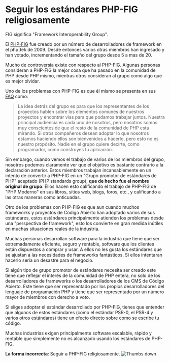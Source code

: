 # Seguir los estándares PHP-FIG religiosamente #

FIG significa "Framework Interoperability Group".

El [PHP-FIG](http://www.php-fig.org/) fue creado por un número de desarrolladores de framework en el php|tek de 2009. Desde entonces varios otras miembros han ingresado y han votado, incrementando el tamaño del grupo desde 5 a mas de 20.

Mucho de controversia existe con respecto al PHP-FIG. Algunas personas consideran a PHP-FIG la mejor cosa que ha pasado en la comunidad de PHP desde PHP mismo, mientras otros consideran al grupo como algo que es mejor olvidar.

Uno de los problemas con PHP-FIG es que él mismo se presenta en sus [FAQ](http://www.php-fig.org/faqs/) como:

> La idea detrás del grupo es para que los representantes de los proyectos hablen sobre los elementos comunes de nuestros proyectos y encontrar vías para que podamos trabajar juntos. Nuestra principal audiencia es cada uno de nosotros, pero nosotros somos muy conscientes de que el resto de la comunidad de PHP esta mirando. Si otros compañeros desean adoptar lo que nosotros estamos haciendo ellos son bienvenidos a hacerlo, pero esto no es nuestro propósito. Nadie en el grupo quiere decirte, como programador, como construyes tu aplicación.

Sin embargo, cuando vemos el trabajo de varios de los miembros del grupo, nosotros podemos claramente ver que el objetivo es bastante contrario a la declaración anterior. Estos miembros trabajan incansablemente en un intento de convertir a PHP-FIG en un "Grupo promotor de estándares de PHP" aceptado (PHP standards group), **que de hecho fue el nombre original de grupo**. Ellos hacen esto calificando el trabajo de PHP-FIG de "PHP Moderno" en sus libros, sitios web, blogs, foros, etc., y calificando a las otras maneras como anticuadas.

Otro de los problemas con PHP-FIG es que aun cuando muchos frameworks y proyectos de Código Abierto han adoptado varios de sus estándares, estos estándares principalmente atienden los problemas desde una "perspectiva de framework", esto los convierte en gran medida inútiles en muchas situaciones reales de la industria.

Muchas personas desarrollan software para la industria que tiene que ser extremadamente eficiente, seguro y rentable, software que los clientes están dispuestos a comprar y usar. A ellos no les gusta los estándares que se ajustan a las necesidades de frameworks fantásticos. Si ellos intentaran hacerlo sería un desastre para el negocio.

Si algún tipo de grupo promotor de estándares necesita ser creado este tiene que reflejar el interés de la comunidad de PHP entera, no solo de los desarrolladores de frameworks o los desarrolladores de los CMS de Código Abierto. Este tiene que ser representado por los propios desarrolladores del lenguaje de programación PHP y tiene que ser representado por un número mayor de miembros con derecho a voto.

Si eliges adoptar el estándar desarrollado por PHP-FIG, tienes que entender que algunos de estos estándares (como el estándar PSR-0, el PSR-4 y varios otros estándares) tiene un efecto directo sobre como se escribe tu código.

Muchas industrias exigen principalmente software escalable, rápido y rentable que simplemente no es alcanzado usando los estándares de PHP-FIG.

**La forma incorrecta**: Seguir a PHP-FIG religiosamente. ![Thumbs down](/img/thumbs-down.png)
